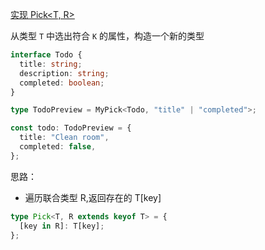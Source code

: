 [实现 Pick<T, R>](https://github.com/type-challenges/type-challenges/blob/main/questions/00004-easy-pick/README.zh-CN.md)

从类型 `T` 中选出符合 `K` 的属性，构造一个新的类型

```ts
interface Todo {
  title: string;
  description: string;
  completed: boolean;
}

type TodoPreview = MyPick<Todo, "title" | "completed">;

const todo: TodoPreview = {
  title: "Clean room",
  completed: false,
};
```

思路：

- 遍历联合类型 R,返回存在的 T[key]

```ts
type Pick<T, R extends keyof T> = {
  [key in R]: T[key];
};
```
